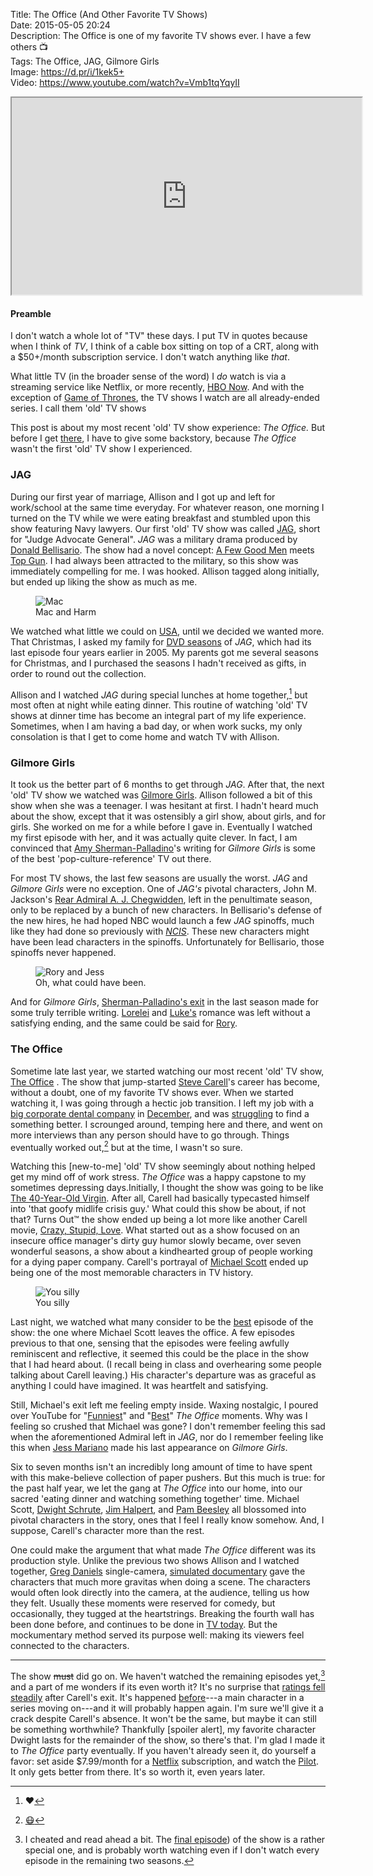 Title: The Office (And Other Favorite TV Shows)  
Date: 2015-05-05 20:24  
Description: The Office is one of my favorite TV shows ever. I have a few others 📺  
Tags: The Office, JAG, Gilmore Girls  
Image: https://d.pr/i/1kek5+  
Video: https://www.youtube.com/watch?v=Vmb1tqYqyII  

<iframe class="radius" width="560" height="315" src="https://www.youtube.com/embed/Vmb1tqYqyII" allowfullscreen></iframe>

#### Preamble

I don't watch a whole lot of "TV" these days. I put TV in quotes because when I think of *TV*, I think of a cable box sitting on top of a CRT, along with a $50+/month subscription service. I don't watch anything like *that*.

What little TV (in the broader sense of the word) I *do* watch is via a streaming service like Netflix, or more recently, [HBO Now][1]. And with the exception of [Game of Thrones][2], the TV shows I watch are all already-ended series. I call them 'old' TV shows

This post is about my most recent 'old' TV show experience: *The Office.* But before I get [there][3], I have to give some backstory, because *The Office* wasn't the first 'old' TV show I experienced. 

### JAG

During our first year of marriage, Allison and I got up and left for work/school at the same time everyday. For whatever reason, one morning I turned on the TV while we were eating breakfast and stumbled upon this show featuring Navy lawyers. Our first 'old' TV show was called [JAG][4], short for "Judge Advocate General". *JAG* was a military drama produced by [Donald Bellisario][5]. The show had a novel concept: [A Few Good Men][6] meets [Top Gun][7]. I had always been attracted to the military, so this show was immediately compelling for me. I was hooked. Allison tagged along initially, but ended up liking the show as much as me.

<figure>
	<img src="https://d.pr/i/1kWIo+" alt="Mac" title="Mac">
	<figcaption>Mac and Harm</figcaption>
</figure>

We watched what little we could on [USA][8], until we decided we wanted more. That Christmas, I asked my family for [DVD seasons][9] of *JAG*, which had its last episode four years earlier in 2005. My parents got me several seasons for Christmas, and I purchased the seasons I hadn't received as gifts, in order to round out the collection.

Allison and I watched *JAG* during special lunches at home together,[^1] but most often at night while eating dinner. This routine of watching 'old' TV shows at dinner time has become an integral part of my life experience. Sometimes, when I am having a bad day, or when work sucks, my only consolation is that I get to come home and watch TV with Allison.

### Gilmore Girls

It took us the better part of 6 months to get through *JAG*. After that, the next 'old' TV show we watched was [Gilmore Girls][10]. Allison followed a bit of this show when she was a teenager. I was hesitant at first. I hadn't heard much about the show, except that it was ostensibly a girl show, about girls, and for girls. She worked on me for a while before I gave in. Eventually I watched my first episode with her, and it was actually quite clever. In fact, I am convinced that [Amy Sherman-Palladino][11]'s writing for *Gilmore Girls* is some of the best 'pop-culture-reference' TV out there.

For most TV shows, the last few seasons are usually the worst. *JAG* and *Gilmore Girls* were no exception. One of *JAG's* pivotal characters, John M. Jackson's [Rear Admiral A. J. Chegwidden][12], left in the penultimate season, only to be replaced by a bunch of new characters. In Bellisario's defense of the new hires, he had hoped NBC would launch a few *JAG* spinoffs, much like they had done so previously with *[NCIS][13]*. These new characters might have been lead characters in the spinoffs. Unfortunately for Bellisario, those spinoffs never happened.

<figure>
	<img src="https://feather-mag.com/wp-content/uploads/2014/12/GILMOREGIRLS2.jpg" alt="Rory and Jess" title="Rory and Jess">
	<figcaption>Oh, what could have been.</figcaption>
</figure>

And for *Gilmore Girls*, [Sherman-Palladino's exit][14] in the last season made for some truly terrible writing. [Lorelei][15] and [Luke's][16] romance was left without a satisfying ending, and the same could be said for [Rory][17]. 

### The Office

Sometime late last year, we started watching our most recent 'old' TV show, [The Office][18] . The show that jump-started [Steve Carell][19]'s career has become, without a doubt, one of my favorite TV shows ever. When we started watching it, I was going through a hectic job transition. I left my job with a [big corporate dental company][20] in [December][21], and was [struggling][22] to find a something better. I scrounged around, temping here and there, and went on more interviews than any person should have to go through. Things eventually worked out,[^2] but at the time, I wasn't so sure.

Watching this [new-to-me] 'old' TV show seemingly about nothing helped get my mind off of work stress. *The Office* was a happy capstone to my sometimes depressing days.Initially, I thought the show was going to be like [The 40-Year-Old Virgin][23]. After all, Carell had basically typecasted himself into 'that goofy midlife crisis guy.' What could this show be about, if not that? Turns Out™ the show ended up being a lot more like another Carell movie, [Crazy, Stupid, Love][24]. What started out as a show focused on an insecure office manager's dirty guy humor slowly became, over seven wonderful seasons, a show about a kindhearted group of people working for a dying paper company. Carell's portrayal of [Michael Scott][25] ended up being one of the most memorable characters in TV history. 

<figure>
	<img src="https://24.media.tumblr.com/tumblr_lsivrrDx7n1qlt8lko1_500.png" alt="You silly" title="You silly">
	<figcaption>You silly</figcaption>
</figure>

Last night, we watched what many consider to be the [best][26] episode of the show: the one where Michael Scott leaves the office. A few episodes previous to that one, sensing that the episodes were feeling awfully reminiscent and reflective, it seemed this could be the place in the show that I had heard about. (I recall being in class and overhearing some people talking about Carell leaving.) His character's departure was as graceful as anything I could have imagined. It was heartfelt and satisfying. 

Still, Michael's exit left me feeling empty inside. Waxing nostalgic, I poured over YouTube for "[Funniest][27]" and "[Best][28]" *The Office* moments. Why was I feeling so crushed that Michael was gone? I don't remember feeling this sad when the aforementioned Admiral left in *JAG*, nor do I remember feeling like this when [Jess Mariano][29] made his last appearance on *Gilmore Girls*. 

Six to seven months isn't an incredibly long amount of time to have spent with this make-believe collection of paper pushers. But this much is true: for the past half year, we let the gang at *The Office* into our home, into our sacred 'eating dinner and watching something together' time. Michael Scott, [Dwight Schrute][30], [Jim Halpert][31], and [Pam Beesley][32] all blossomed into pivotal characters in the story, ones that I feel I really know somehow. And, I suppose, Carell's character more than the rest. 

One could make the argument that what made *The Office* different was its production style. Unlike the previous two shows Allison and I watched together, [Greg Daniels][33] single-camera, [simulated documentary][34] gave the characters that much more gravitas when doing a scene. The characters would often look directly into the camera, at the audience, telling us how they felt. Usually these moments were reserved for comedy, but occasionally, they tugged at the heartstrings. Breaking the fourth wall has been done before, and continues to be done in [TV today][35]. But the mockumentary method served its purpose well: making its viewers feel connected to the characters.

***

The show <s>must</s> did go on. We haven't watched the remaining episodes yet,[^3] and a part of me wonders if its even worth it? It's no surprise that [ratings fell steadily][36] after Carell's exit. It's happened [before][37]---a main character in a series moving on---and it will probably happen again. I'm sure we'll give it a crack despite Carell's absence. It won't be the same, but maybe it can still be something worthwhile? Thankfully [spoiler alert], my favorite character Dwight lasts for the remainder of the show, so there's that. I'm glad I made it to *The Office* party eventually. If you haven't already seen it, do yourself a favor: set aside $7.99/month for a [Netflix][38] subscription, and watch the [Pilot][39]. It only gets better from there. It's so worth it, even years later.

[^1]: ❤️
[^2]: [😷][a]
[^3]: I cheated and read ahead a bit. The [final episode][b]) of the show is a rather special one, and is probably worth watching even if I don't watch every episode in the remaining two seasons.

[a]: https://twitter.com/anthonycraigdds "My dental personal Twitter account"
[b]: https://en.wikipedia.org/wiki/Finale_(The_Office) "Wikipedia: 'The Office' Finale"

[1]: http://www.theverge.com/2015/4/7/8362229/hbo-now-available-now-apple-tv "The Verge: HBO Now on Apple TV"
[2]: https://en.wikipedia.org/wiki/GameofThrones "Wikipedia: 'Game of Thrones'"
[3]: #TheOffice
[4]: https://en.wikipedia.org/wiki/JAG_(TV_series) "Wikipedia: JAG"
[5]: http://en.wikipedia.org/wiki/Donald_P._Bellisario "Wikipedia: Donald Bellisario (producer of 'JAG' and other TV shows"
[6]: https://en.wikipedia.org/wiki/Afewgoodmen "Wikipedia: 'A Few Good Men'"
[7]: https://en.wikipedia.org/wiki/TopGun "Wikipedia: 'Top Gun'"
[8]: http://www2.usanetwork.com/series/jag/ "'JAG'"
[9]: http://www.amazon.com/JAG-Judge-Advocate-General-Complete/dp/B000F9T70A?tag=theov0c-20 "'JAG' on Amazon"
[10]: https://en.wikipedia.org/wiki/GilmoreGirls "Wikipedia: 'Gilmore Girls'"
[11]: https://en.wikipedia.org/wiki/Amy_Sherman-Palladino "Wikipedia: 'Gilmore Girls' series creator"
[12]: https://en.wikipedia.org/wiki/A._J._Chegwidden "Wikipedia: 'JAG's A.J. Chegwidden"
[13]: https://en.wikipedia.org/wiki/NCIS(TVseries) "Wikipedia: 'NCIS'"
[14]: http://en.wikipedia.org/wiki/Amy_Sherman-Palladino#End_of_working_relationship_with_Gilmore_Girls "Wikipedia: 'Gilmore Girls' creator leaves"
[15]: https://en.wikipedia.org/wiki/Lorelai_Gilmore "Wikipedia: Lorelei from 'Gilmore Girls'"
[16]: https://en.wikipedia.org/wiki/List_of_Gilmore_Girls_characters#Luke_Danes "Wikipedia: Luke Danes from 'Gilmore Girls'"
[17]: https://en.wikipedia.org/wiki/List_of_Gilmore_Girls_characters#Rory_Gilmore "Wikipedia: Rory Gilmore from 'Gilmore Girls'"
[18]: https://en.wikipedia.org/wiki/The_Office_(U.S._TV_series) "Wikipedia: 'The Office (US)'"
[19]: https://en.wikipedia.org/wiki/Steve_Carell "Wikipedia: Steve Carell"
[20]: http://pacificdentalservices.com "Pacific Dental Services (PDS)"
[21]: https://instagram.com/p/wQMBK-QzxC/ "Celebrating quitting a crappy job"
[22]: /archive/2015/2/job-interviews "My experience interviewing for a new job"
[23]: https://en.wikipedia.org/wiki/The40-Year-'old'Virgin "Wikipedia: 'The 40 Year Old Virgin'"
[24]: https://en.wikipedia.org/wiki/Crazy,Stupid,Love "Wikipedia: 'Crazy, Stupid, Love'"
[25]: https://en.wikipedia.org/wiki/Michael_Scott_(The_Office) "Wikipedia: Michael Scott in 'The Office'"
[26]: https://en.wikipedia.org/wiki/Goodbye,_Michael#Reviews "Wikipedia: Reviews of Steve Carell's last episode on 'The Office'"
[27]: https://www.youtube.com/results?search_query=funniest+office+moments "Funniest The Office moments on YouTube"
[28]: https://www.youtube.com/results?search_query=best%20office%20moments "20 best The Office moments on YouTube"
[29]: https://en.wikipedia.org/wiki/List_of_Gilmore_Girls_characters#Jess_Mariano "Wikipedia: Jess Mariano on 'Gilmore Girls'"
[30]: https://en.wikipedia.org/wiki/Dwight_Schrute "Wikipedia: Dwight on 'The Office'"
[31]: https://en.wikipedia.org/wiki/Jim_Halpert "Wikipedia: Jim on 'The Office'"
[32]: https://en.wikipedia.org/wiki/Pam_Beesly-Halpert "Wikipedia: Pam on 'The Office'"
[33]: https://en.wikipedia.org/wiki/Greg_Daniels "Wikipedia: Greg Daniels (producer of 'The Office')"
[34]: https://en.wikipedia.org/wiki/Mockumentary "Wikipedia: Mockumentary"
[35]: https://medium.com/@zseward/house-of-cardss-fourth-wall-b54a60143519 "Medium post on The Fourth Wall in 'House of Cards'"
[36]: http://www.thedailybeast.com/cheats/2011/05/06/the-office-ratings-drop-after-steve-carell-leaves-will-ferrell-guest-stars.html "'The Office' ratings fell after Steve Carell left"
[37]: https://en.wikipedia.org/wiki/Doug_Ross#Career "Wikipedia: 'E.R.''s Doug Ross"
[38]: http://www.netflix.com/WiMovie/70136120?trkid=13752289 "'The Office' on Netflix"
[39]: https://en.wikipedia.org/wiki/Pilot_(The_Office) "Wikipedia: 'The Office' Pilot"